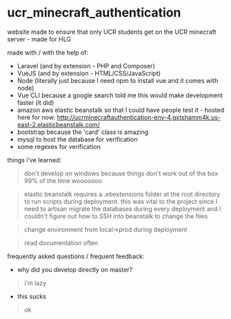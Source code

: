 # ucr_minecraft_authentication
website made to ensure that only UCR students get on the UCR minecraft server - made for HLG

made with / with the help of:

- Laravel (and by extension - PHP and Composer)
- VueJS (and by extension - HTML/CSS/JavaScript)
- Node (literally just because I need npm to install vue and it comes with node)
- Vue CLI because a google search told me this would make development faster (it did)
- amazon aws elastic beanstalk so that I could have people test it - hosted here for now: http://ucrminecraftauthentication-env-4.gxtshamm4k.us-east-2.elasticbeanstalk.com/
- bootstrap because the 'card' class is amazing
- mysql to host the database for verification
- some regexes for verification

things i've learned:
> don't develop on windows because things don't work out of the box 99% of the time wooooooo

> elastic beanstalk requires a .ebextensions folder at the root directory to run scripts during deployment. this was vital to the project since I need to artisan migrate the databases during every deployment and I couldn't figure out how to SSH into beanstalk to change the files

> change environment from local->prod during deployment

> read documentation often

frequently asked questions / frequent feedback:
- why did you develop directly on master?
> i'm lazy
- this sucks
> ok
